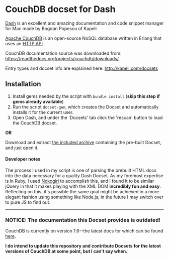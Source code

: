 # CouchDB docset for Dash
[Dash](http://kapeli.com/dash) is an excellent and amazing documentation and code snippet manager for Mac made by Bogdan Popescu of Kapeli

[Apache CouchDB](http://couchdb.apache.org/) is an open-source NoSQL database written in Erlang that uses an [HTTP API](http://docs.couchdb.org/en/latest/)

CouchDB documentation source was downloaded from: https://readthedocs.org/projects/couchdb/downloads/

Entry types and docset info are explained here: http://kapeli.com/docsets

## Installation
1. Install gems needed by the script with `bundle install` (**skip this step if gems already available**)
2. Run the script `docset-gen`, which creates the Docset and automatically installs it for the current user.
3. Open Dash, and under the 'Docsets' tab click the 'rescan' button to load the CouchDB docset.

**OR**

Download and extract [the included archive](https://github.com/SteveBenner/couchdb-dash-docset/blob/master/CouchDB-1.4.docset.tgz?raw=true) containing the pre-built Docset, and just open it.

#### Developer notes
The process I used in my script is one of parsing the prebuilt HTML docs into the data necessary for a quality Dash Docset. As my foremost expertise is in Ruby, I used [Nokogiri](http://nokogiri.org/) to accomplish this, and I found it to be similar jQuery in that it makes playing with the XML DOM **incredibly fun and easy**. Reflecting on this, it's possible the same goal might be achieved in a more elegant fashion using something like Node.js; in the future I may switch over to pure JS to find out.

---
### NOTICE: The documentation this Docset provides is outdated!
CouchDB is currently on version 1.6--the latest docs for which can be found [here](http://docs.couchdb.org/en/1.6.1/).

**I do intend to update this repository and contribute Docsets for the latest versions of CouchDB at some point, but I can't say when.**